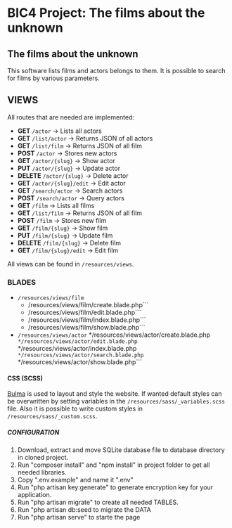 # BIC4 Project: The films about the unknown

## The films about the unknown

This software lists films and actors belongs to them.
It is possible to search for films by various parameters.

## VIEWS
All routes that are needed are implemented:
 * **GET** ```/actor``` &rarr; Lists all actors
 * **GET** ```/list/actor``` &rarr; Returns JSON of all actors
 * **GET** ```/list/film``` &rarr; Returns JSON of all film
 * **POST** ```/actor``` &rarr; Stores new actors
 * **GET** ```/actor/{slug}``` &rarr; Show actor
 * **PUT** ```/actor/{slug}``` &rarr; Update actor
 * **DELETE** ```/actor/{slug}``` &rarr; Delete actor
 * **GET** ```/actor/{slug}/edit``` &rarr; Edit actor
 * **GET** ```/search/actor``` &rarr; Search actors
 * **POST** ```/search/actor``` &rarr; Query actors
 * **GET** ```/film``` &rarr; Lists all films
 * **GET** ```/list/film``` &rarr; Returns JSON of all film
 * **POST** ```/film``` &rarr; Stores new film
 * **GET** ```/film/{slug}``` &rarr; Show film
 * **PUT** ```/film/{slug}``` &rarr; Update film
 * **DELETE** ```/film/{slug}``` &rarr; Delete film
 * **GET** ```/film/{slug}/edit``` &rarr; Edit film

All views can be found in ```/resources/views```.

### BLADES

 * ```/resources/views/film```
     * /resources/views/film/create.blade.php```
     * /resources/views/film/edit.blade.php```
     * /resources/views/film/index.blade.php```
     * /resources/views/film/show.blade.php```
 * ```/resources/views/actor```
      */resources/views/actor/create.blade.php```
      */resources/views/actor/edit.blade.php```
      */resources/views/actor/index.blade.php```
      */resources/views/actor/search.blade.php```
      */resources/views/actor/show.blade.php```


#### CSS (SCSS)

[Bulma](https://bulma.io) is used to layout and style the website.
If wanted default styles can be overwritten by setting variables in the ```/resources/sass/_variables.scss``` file.
Also it is possible to write custom styles in ```/resources/sass/_custom.scss```.


##### CONFIGURATION

1. Download, extract and move SQLite database file to database directory in cloned project.
2. Run "composer install" and "npm install" in project folder to get all needed libraries.
3. Copy ".env.example" and name it ".env"
4. Run "php artisan key:generate" to generate encryption key for your application.
5. Run "php artisan migrate" to create all needed TABLES.
6. Run "php artisan db:seed to migrate the DATA
7. Run "php artisan serve" to starte the page



